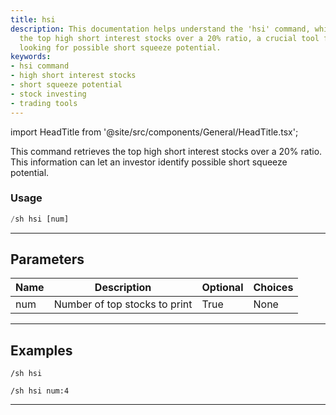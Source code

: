 ```yaml
---
title: hsi
description: This documentation helps understand the 'hsi' command, which retrieves
  the top high short interest stocks over a 20% ratio, a crucial tool for investors
  looking for possible short squeeze potential.
keywords:
- hsi command
- high short interest stocks
- short squeeze potential
- stock investing
- trading tools
---
```


import HeadTitle from '@site/src/components/General/HeadTitle.tsx';

<HeadTitle title="hsi - Short_Data - Discord - Reference | OpenBB Bot Docs" />

This command retrieves the top high short interest stocks over a 20% ratio. This information can let an investor identify possible short squeeze potential.

### Usage

```python wordwrap
/sh hsi [num]
```

---

## Parameters

| Name | Description | Optional | Choices |
| ---- | ----------- | -------- | ------- |
| num | Number of top stocks to print | True | None |


---

## Examples

```
/sh hsi
```
```
/sh hsi num:4
```

---
